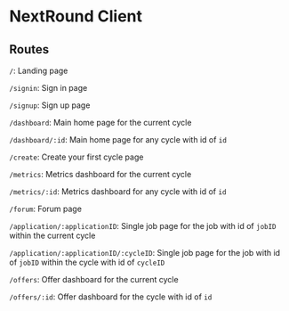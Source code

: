 # NextRound Client

## Routes

`/`: Landing page

`/signin`: Sign in page

`/signup`: Sign up page

`/dashboard`: Main home page for the current cycle

`/dashboard/:id`: Main home page for any cycle with id of `id`

`/create`: Create your first cycle page

`/metrics`: Metrics dashboard for the current cycle

`/metrics/:id`: Metrics dashboard for any cycle with id of `id`

`/forum`: Forum page

`/application/:applicationID`: Single job page for the job with id of `jobID` within the current cycle

`/application/:applicationID/:cycleID`: Single job page for the job with id of `jobID` within the cycle with id of `cycleID`

`/offers`: Offer dashboard for the current cycle

`/offers/:id`: Offer dashboard for the cycle with id of `id`
